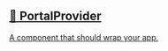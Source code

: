 ## [📄️<!-- --> <!-- -->PortalProvider](/react-native-teleport/docs/api/components/portal-provider.md)

[A component that should wrap your app.](/react-native-teleport/docs/api/components/portal-provider.md)
